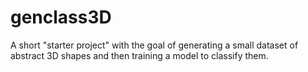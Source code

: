 # genclass3D
 A short "starter project" with the goal of generating a small dataset of abstract 3D shapes and then training a model to classify them.

